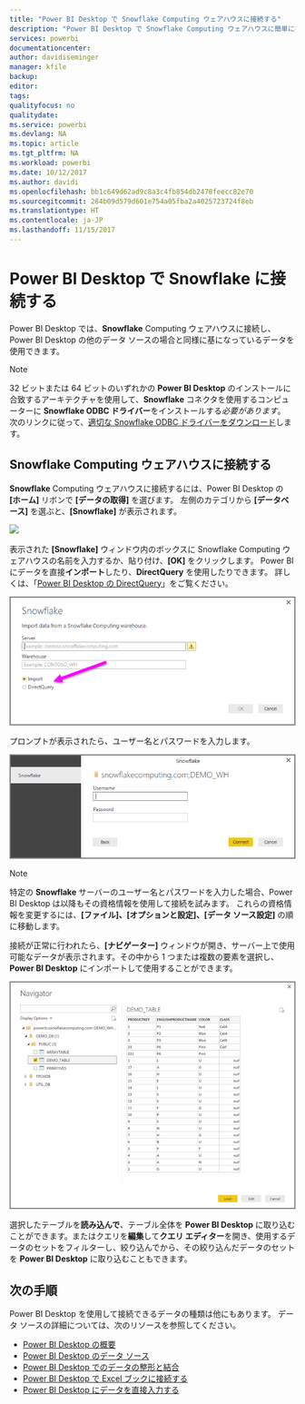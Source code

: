 ```yaml
---
title: "Power BI Desktop で Snowflake Computing ウェアハウスに接続する"
description: "Power BI Desktop で Snowflake Computing ウェアハウスに簡単に接続して使用する"
services: powerbi
documentationcenter: 
author: davidiseminger
manager: kfile
backup: 
editor: 
tags: 
qualityfocus: no
qualitydate: 
ms.service: powerbi
ms.devlang: NA
ms.topic: article
ms.tgt_pltfrm: NA
ms.workload: powerbi
ms.date: 10/12/2017
ms.author: davidi
ms.openlocfilehash: bb1c649d62ad9c8a3c4fb854db2478feecc82e70
ms.sourcegitcommit: 284b09d579d601e754a05fba2a4025723724f8eb
ms.translationtype: HT
ms.contentlocale: ja-JP
ms.lasthandoff: 11/15/2017
---
```

# <a name="connect-to-snowflake-in-power-bi-desktop"></a>Power BI Desktop で Snowflake に接続する
Power BI Desktop では、**Snowflake** Computing ウェアハウスに接続し、Power BI Desktop の他のデータ ソースの場合と同様に基になっているデータを使用できます。 

> [!NOTE]
> 32 ビットまたは 64 ビットのいずれかの **Power BI Desktop** のインストールに合致するアーキテクチャを使用して、**Snowflake** コネクタを使用するコンピューターに **Snowflake ODBC ドライバー**をインストールする*必要があります*。 次のリンクに従って、[適切な Snowflake ODBC ドライバーをダウンロード](http://go.microsoft.com/fwlink/?LinkID=823762)します。
> 
> 

## <a name="connect-to-a-snowflake-computing-warehouse"></a>Snowflake Computing ウェアハウスに接続する
**Snowflake** Computing ウェアハウスに接続するには、Power BI Desktop の **[ホーム]** リボンで **[データの取得]** を選びます。 左側のカテゴリから **[データベース]** を選ぶと、**[Snowflake]** が表示されます。

![](media/desktop-connect-snowflake/connect_snowflake_2b.png)

表示された **[Snowflake]** ウィンドウ内のボックスに Snowflake Computing ウェアハウスの名前を入力するか、貼り付け、**[OK]** をクリックします。 Power BI にデータを直接**インポート**したり、**DirectQuery** を使用したりできます。 詳しくは、「[Power BI Desktop の DirectQuery](desktop-use-directquery.md)」をご覧ください。

![](media/desktop-connect-snowflake/connect_snowflake_3.png)

プロンプトが表示されたら、ユーザー名とパスワードを入力します。

![](media/desktop-connect-snowflake/connect_snowflake_4.png)

> [!NOTE]
> 特定の **Snowflake** サーバーのユーザー名とパスワードを入力した場合、Power BI Desktop は以降もその資格情報を使用して接続を試みます。 これらの資格情報を変更するには、**[ファイル]、[オプションと設定]、[データ ソース設定]** の順に移動します。
> 
> 

接続が正常に行われたら、**[ナビゲーター]** ウィンドウが開き、サーバー上で使用可能なデータが表示されます。その中から 1 つまたは複数の要素を選択し、**Power BI Desktop** にインポートして使用することができます。

![](media/desktop-connect-snowflake/connect_snowflake_5.png)

選択したテーブルを**読み込んで**、テーブル全体を **Power BI Desktop** に取り込むことができます。またはクエリを**編集**して**クエリ エディター**を開き、使用するデータのセットをフィルターし、絞り込んでから、その絞り込んだデータのセットを **Power BI Desktop** に取り込むこともできます。

## <a name="next-steps"></a>次の手順
Power BI Desktop を使用して接続できるデータの種類は他にもあります。 データ ソースの詳細については、次のリソースを参照してください。

* [Power BI Desktop の概要](desktop-getting-started.md)
* [Power BI Desktop のデータ ソース](desktop-data-sources.md)
* [Power BI Desktop でのデータの整形と結合](desktop-shape-and-combine-data.md)
* [Power BI Desktop で Excel ブックに接続する](desktop-connect-excel.md)   
* [Power BI Desktop にデータを直接入力する](desktop-enter-data-directly-into-desktop.md)   


